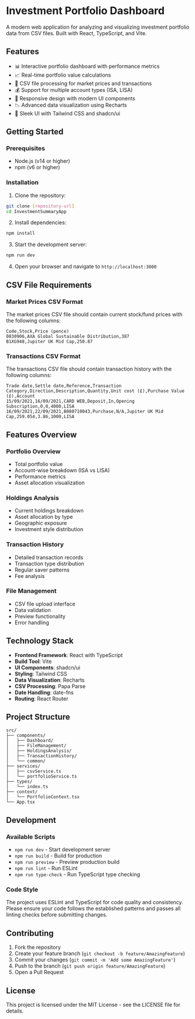 # Investment Portfolio Dashboard

A modern web application for analyzing and visualizing investment portfolio data from CSV files. Built with React, TypeScript, and Vite.

## Features

- 📊 Interactive portfolio dashboard with performance metrics
- 📈 Real-time portfolio value calculations
- 📁 CSV file processing for market prices and transactions
- 💰 Support for multiple account types (ISA, LISA)
- 📱 Responsive design with modern UI components
- 📉 Advanced data visualization using Recharts
- 🎨 Sleek UI with Tailwind CSS and shadcn/ui

## Getting Started

### Prerequisites

- Node.js (v14 or higher)
- npm (v6 or higher)

### Installation

1. Clone the repository:
```bash
git clone [repository-url]
cd InvestmentSummaryApp
```

2. Install dependencies:
```bash
npm install
```

3. Start the development server:
```bash
npm run dev
```

4. Open your browser and navigate to `http://localhost:3000`

## CSV File Requirements

### Market Prices CSV Format

The market prices CSV file should contain current stock/fund prices with the following columns:

```csv
Code,Stock,Price (pence)
0830906,AXA Global Sustainable Distribution,387
B1XG948,Jupiter UK Mid Cap,250.87
```

### Transactions CSV Format

The transactions CSV file should contain transaction history with the following columns:

```csv
Trade date,Settle date,Reference,Transaction Category,Direction,Description,Quantity,Unit cost (£),Purchase Value (£),Account
15/09/2021,16/09/2021,CARD WEB,Deposit,In,Opening Subscription,0,0,4000,LISA
16/09/2021,22/09/2021,B080710043,Purchase,N/A,Jupiter UK Mid Cap,259.054,3.86,1000,LISA
```

## Features Overview

### Portfolio Overview
- Total portfolio value
- Account-wise breakdown (ISA vs LISA)
- Performance metrics
- Asset allocation visualization

### Holdings Analysis
- Current holdings breakdown
- Asset allocation by type
- Geographic exposure
- Investment style distribution

### Transaction History
- Detailed transaction records
- Transaction type distribution
- Regular saver patterns
- Fee analysis

### File Management
- CSV file upload interface
- Data validation
- Preview functionality
- Error handling

## Technology Stack

- **Frontend Framework**: React with TypeScript
- **Build Tool**: Vite
- **UI Components**: shadcn/ui
- **Styling**: Tailwind CSS
- **Data Visualization**: Recharts
- **CSV Processing**: Papa Parse
- **Date Handling**: date-fns
- **Routing**: React Router

## Project Structure

```
src/
├── components/
│   ├── Dashboard/
│   ├── FileManagement/
│   ├── HoldingsAnalysis/
│   ├── TransactionHistory/
│   └── common/
├── services/
│   ├── csvService.ts
│   └── portfolioService.ts
├── types/
│   └── index.ts
├── context/
│   └── PortfolioContext.tsx
└── App.tsx
```

## Development

### Available Scripts

- `npm run dev` - Start development server
- `npm run build` - Build for production
- `npm run preview` - Preview production build
- `npm run lint` - Run ESLint
- `npm run type-check` - Run TypeScript type checking

### Code Style

The project uses ESLint and TypeScript for code quality and consistency. Please ensure your code follows the established patterns and passes all linting checks before submitting changes.

## Contributing

1. Fork the repository
2. Create your feature branch (`git checkout -b feature/AmazingFeature`)
3. Commit your changes (`git commit -m 'Add some AmazingFeature'`)
4. Push to the branch (`git push origin feature/AmazingFeature`)
5. Open a Pull Request

## License

This project is licensed under the MIT License - see the LICENSE file for details.
